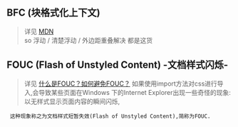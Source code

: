 ## BFC (块格式化上下文)
  > 详见 [MDN](https://developer.mozilla.org/zh-CN/docs/Web/Guide/CSS/Block_formatting_context)  
  > so 浮动 / 清楚浮动 / 外边距重叠解决  都是这货

## FOUC (Flash of Unstyled Content) -文档样式闪烁-
  >  详见 [什么是FOUC？如何避免FOUC？](https://www.cnblogs.com/xianyulaodi/p/5198603.html)
  > 如果使用import方法对css进行导入,会导致某些页面在Windows 下的Internet Explorer出现一些奇怪的现象:
    以无样式显示页面内容的瞬间闪烁,

     这种现象称之为文档样式短暂失效(Flash of Unstyled Content),简称为FOUC.